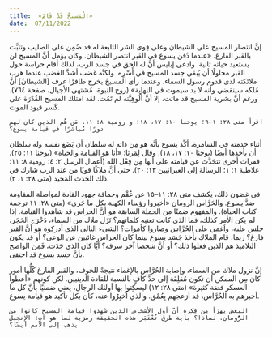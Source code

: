 ```yaml
---
title:  «الْمَسِيحُ قَدْ قَامَ»
date:  07/11/2022
---
```


إنَّ انتصار المسيح على الشيطان وعلى قِوى الشر التابعة له قد ضُمِن على الصليب وتثبَّت بالقبر الفارغ. «عندما دُفن يسوع في القبر انتصر الشيطان. وكان يؤمل أنَّ المسيح لن يستعيد حياته ثانية. وادعى إبليس أنَّ له الحق في جسد الرب، لذلك أقام حراسة حول القبر محاولًا أن يُبقي جسد المسيح في أَسْرِه. ولكنَّه غضب أشدَّ الغضب عندما هرب ملائكته لدى قدوم رسول السماء. وعندما رأى المسيحُ يخرج ظافرًا عرف [الشيطانُ] أنَّ مُلكه سينقضي وأنه لا بد سيموت في النهاية» (روح النبوة، مُشتهى الأجيال، صفحة ٧٦٤). ورغم أنَّ بشرية المسيح قد ماتت، إلا أنَّ أُلُوهِيَّته لم تَمُت. لقد امتلك المسيح القُدْرَة على كَسر قيود الموت.

`اقرأ متى ٢٨: ١–٦؛ يوحنا ١٠: ١٧، ١٨؛ و رومية ٨: ١١. مَن هُم الذين كان لهم دورًا مُباشرًا في قيامة يسوع؟`

أثناء خدمته في السامرة، أكَّد يسوع بأنَّه هو مِن ذاته له سلطان أن يَضَع نفسه وله سلطان أن يأخذها أيضًا (يوحنا ١٠: ١٧، ١٨). وقال لِمَرثا: «أنا هو القيامة والحياة» (يوحنا ١١: ٢٥). فقرات أخرى تتحَدَّث عن قيامته على أنها مِن فِعْل الله (أعمال الرسل ٢: ٤؛ رومية ٨: ١١؛ غلاطية ١: ١؛ الرسالة إلى العبرانيين ١٣: ٢٠). حتى أنَّ ملاكًا قويًا من عند الرب شارك في ذلك الحَدَث المَجيد (متى ٢٨: ١، ٢).

في غضون ذلك، يكشف متى ٢٨: ١١–١٥ عن عُقْم وحماقة جهود القادة لمواصلة المقاومة ضدَّ يسوع. والحَرَّاس الرومان «أخبروا رؤساء الكهنة بكل ما جَرى» (متى ٢٨: ١١ ترجمة كتاب الحياة). والمفهوم ضمنًا من الجملة السابقة هو أنَّ الحراس قد شاهدوا القيامة. إذا لم يكن الأمر كذلك، فما الذي كانت تعنيه كلماتهم؟ نَزَل ملاك من السماء، دَحْرَج الحَجَر، جلس عليه، واُغمي على الحُرَّاس وصاروا كأموات؟ الشيء التالي الذي أدركوه هو أنَّ القبر فارغ؟ ربما، قام الملاك بأخذ جَسَد يسوع بينما كان الحراس غائبين عن الوعي؟ أو قد يكون التلاميذ هم الذين فعلوا ذلك؟ أو أنَّ شخصا آخر سرقه؟ أيًّا كان الذي حَدَث، فَمِن الواضح بأنَّ جسد يسوع قد اختفى.

إنَّ نزول ملاك من السماء، وإصابة الحُرَّاس بالإغماء نتيجةً للخوف، والقبر الفارغ كُلُّها أمور كان مِن الممكن أن تكون مُقلِقَة إلى حدٍّ كافٍ بالنسبة للقادة الدينيين. لكن كونهم «أعطوا العسكر فضة كثيرة» (متى ٢٨: ١٢) ليسكِتوا بها أولئك الرجال، يعني ضمنيًا بأنَّ كل ما أخبرهم به الحُرَّاس، قد أزعجهم بِعُمْق. والذي اُخبِرُوا عنه، كان بكل تأكيد هو قيامة يسوع.

`البعض يهزأ مِن فِكرة أنَّ أول الأشخاص الذين شَهِدوا قيامة المسيح كانوا من الرُّومان. لماذا؟ بأية طرق تُعْتَبَر هذه الحقيقة رمزية لما هو آتٍ: الإنجيل يذهب إلى الأمم أيضًا؟`